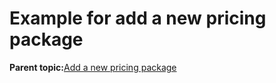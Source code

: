 # Example for add a new pricing package

**Parent topic:**[Add a new pricing package](add_a_new_pricing_package.md)

